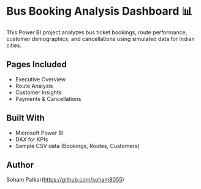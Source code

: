 # Bus Booking Analysis Dashboard 📊

This Power BI project analyzes bus ticket bookings, route performance, customer demographics, and cancellations using simulated data for Indian cities.

## Pages Included
- Executive Overview
- Route Analysis
- Customer Insights
- Payments & Cancellations

## Built With
- Microsoft Power BI
- DAX for KPIs
- Sample CSV data (Bookings, Routes, Customers)

## Author
Soham Patkar(https://github.com/soham8055)
